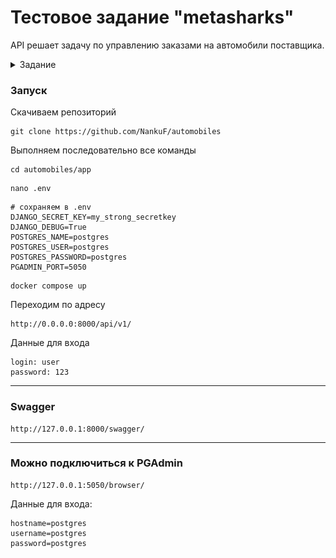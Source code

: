 # Тестовое задание "metasharks"
API решает задачу по управлению заказами на автомобили поставщика.<br>
<details>
    <summary>Задание</summary>
Необходимо оценить в часах и реализовать небольшое Django-приложение, которое решает задачу по управлению заказами на автомобили поставщика. Цель - понять потенциальные возможности кандидата в части изучения и применения новой для него технологии.
Этап предварительной оценки - обязательный. Помимо качества и объема реализации требований будет приниматься во внимание факт соблюдения сроков с учетом предварительной оценки. Ожидается (но не обязательно), что оценка не превышает 40 часов при 100% загрузке на выполнение.

**Основные требования:**

1. Создать модель для справочника "Цвета".
2. Создать модель для справочника "Марки автомобилей".
3. Создать модель для справочника "Модели автомобилей".
4. Создать модель для хранения заказов авто. Заказ должен включать в себя цвет, модель, количество, дату (по умолчанию текущая).
5. С использованием библиотеки Django Rest Framework создать RestAPI для управления справочниками и заказами.
- API должно реализовать операции CRUD для моделей, а также чтение списков. 
- API для списка заказов должен возвращать элементы со след. атрибутами: дата заказа, цвет, марка авто, модель авто, количество.

**Доп. требования:**

1. Реализовать поддержку постраничного вывода списка заказов (объем страницы 10 элементов), реализовать сортировку списка заказов по количеству, реализовать фильтрацию списка заказов по марке авто.
2. Обеспечить пользовательское представление API в формате OpenApi (Swagger).
3. Реализовать API для получения след. информации: список цветов с указанием количества заказанных авто каждого цвета (атрибуты элементов: цвет, количество), список марок с указанием количества заказанных авто каждой марки (атрибуты элементов: марка, количество).

**Допущения:**
1. Поставщик в состоянии поставить любое количество авто любой марки/модели любого цвета.

**Ограничения:**
1. Все поля всех моделей обязательны к заполнению, кроме даты заказа. В случае непередачи даты заказа в запросе заказ создается с текущей датой.

**Окружение:**
1. Python >3.9
2. Django >3.2
3. Postgres >13
4. Идеальный вариант: окружение должно подниматься в Docker.

**Предполагаемая модель данных**<br>
![img.png](img.png)<br>
</details>

### Запуск
Скачиваем репозиторий
```commandline
git clone https://github.com/NankuF/automobiles
```
Выполняем последовательно все команды
```commandline
cd automobiles/app
```
```commandline
nano .env
```
```text
# сохраняем в .env
DJANGO_SECRET_KEY=my_strong_secretkey
DJANGO_DEBUG=True
POSTGRES_NAME=postgres
POSTGRES_USER=postgres
POSTGRES_PASSWORD=postgres
PGADMIN_PORT=5050
```
```commandline
docker compose up
```
Переходим по адресу
```commandline
http://0.0.0.0:8000/api/v1/
```
Данные для входа
```commandline
login: user
password: 123
```
---
### Swagger
```commandline
http://127.0.0.1:8000/swagger/
```
---
### Можно подключиться к PGAdmin
```text
http://127.0.0.1:5050/browser/
```
Данные для входа:
```commandline
hostname=postgres
username=postgres
password=postgres
```